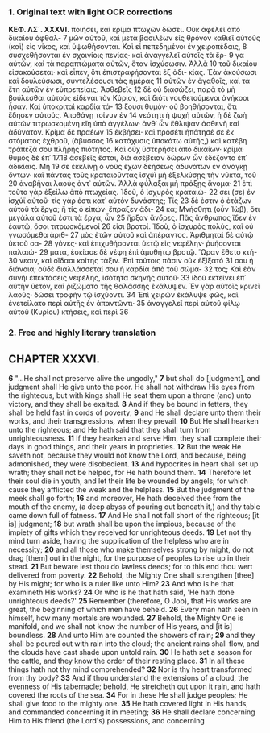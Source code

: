 ### 1. Original text with light OCR corrections

**ΚΕΦ. ΛΣ´. XXXVI.**
ποιήσει, καὶ κρίμα πτωχῶν δώσει. Οὐκ ἀφελεῖ ἀπὸ δικαίου ὀφθαλ-  7
μῶν αὐτοῦ, καὶ μετὰ βασιλέων εἰς θρόνον καθιεῖ αὐτοὺς (καὶ)
εἰς νίκος, καὶ ὑψωθήσονται. Καὶ εἰ πεπεδημένοι ἐν χειροπέδαις,  8
συσχεθήσονται ἐν σχοινίοις πενίας· καὶ ἀναγγελεῖ αὐτοῖς τὰ ἔρ-  9
γα αὐτῶν, καὶ τὰ παραπτώματα αὐτῶν, ὅταν ἰσχύσωσιν. Ἀλλὰ  10
τοῦ δικαίου εἰσακούσεται· καὶ εἶπεν, ὅτι ἐπιστραφήσονται ἐξ ἀδι-
κίας. Ἐὰν ἀκούσωσι καὶ δουλεύσωσι, συντελέσουσι τὰς ἡμέρας  11
αὐτῶν ἐν ἀγαθοῖς, καὶ τὰ ἔτη αὐτῶν ἐν εὐπρεπείαις. Ἀσθεβεῖς  12
δὲ οὐ διασώζει, παρὰ τὸ μὴ βούλεσθαι αὐτοὺς εἰδέναι τὸν Κύριον,
καὶ διότι νουθετούμενοι ἀνήκοοι ἦσαν. Καὶ ὑποκριταὶ καρδίᾳ τά-  13
ξουσι θυμόν· οὐ βοηθήσονται, ὅτι ἔδησεν αὐτούς. Ἀποθάνῃ τοίνυν ἐν  14
νεότητι ἡ ψυχὴ αὐτῶν, ἡ δὲ ζωὴ αὐτῶν τιτρωσκομένη εἴη ὑπὸ
ἀγγέλων· ἀνθ᾿ ὧν ἔθλιψαν ἀσθενῆ καὶ ἀδύνατον. Κρίμα δὲ πραέων  15
ἐκβήσει· καὶ προσέτι ἠπάτησέ σε ἐκ στόματος ἐχθροῦ, (ἄβυσσος  16
κατάχυσις ὑποκάτω αὐτῆς,) καὶ κατέβη τράπεζά σου πλήρης
πιότητος. Καὶ οὐχ ὑστερήσει ἀπὸ δικαίων· κρίμα· θυμὸς δὲ ἐπ᾿ 17.18
ἀσεβεῖς ἔσται, διὰ ἀσέβειαν δώρων ὧν ἐδέζοντο ἐπ᾿ ἀδικίαις. Μὴ  19
σε ἐκκλίνῃ ὁ νοῦς ἔχων δεήσεως ἀδυνάτων ἐν ἀνάγκῃ ὄντων· καὶ
πάντας τοὺς κραταιοῦντας ἰσχύϊ μὴ ἐξελκύσῃς τὴν νύκτα, τοῦ  20
ἀναβῆναι λαοὺς ἀντ᾿ αὐτῶν. Ἀλλὰ φύλαξαι μὴ πράξῃς ἄνομα·  21
ἐπὶ τοῦτο γὰρ ἐξείλω ἀπὸ πτωχείας. Ἰδοὺ, ὁ ἰσχυρὸς κραταιώ-  22
σει (σε) ἐν ἰσχύϊ αὐτοῦ· τίς γάρ ἐστι κατ᾿ αὐτὸν δυνάστης; Τίς  23
δὲ ἐστιν ὁ ἐτάζων αὐτοῦ τὰ ἔργα; ἢ τίς ὁ εἰπών· ἔπραξεν ἀδι-  24
κα; Μνήσθητι (οὖν Ἰὼβ), ὅτι μεγάλα αὐτοῦ ἐστι τὰ ἔργα, ὧν  25
ἤρξαν ἄνδρες. Πᾶς ἄνθρωπος ἴδεν ἐν ἑαυτῷ, ὅσοι τιτρωσκόμενοί  26
εἰσι βροτοί. Ἰδοὺ, ὁ ἰσχυρὸς πολὺς, καὶ οὐ γνωσόμεθα ἀριθ-  27
μὸς ἐτῶν αὐτοῦ καὶ ἀπέραντος. Ἀριθμηταὶ δὲ αὐτῷ ὑετοῦ σα-  28
γόνες· καὶ ἐπιχυθήσονται ὑετῷ εἰς νεφέλην· ῥυήσονται παλαιώ-  29
ματα, ἐσκίασε δὲ νέφη ἐπὶ ἀμυθήτῳ βροτῷ. Ὥραν ἔθετο κτή-  30
νεσιν, καὶ οἴδασι κοίτης τάξιν. Ἐπὶ τούτοις πᾶσιν οὐκ ἐξίξατό  31
σου ἡ διάνοια; οὐδὲ διαλλάσσεταί σου ἡ καρδία ἀπὸ τοῦ σώμα-  32
τος; Καὶ ἐὰν συνῆι ἐπεκτάσεις νεφέλης, ἰσότητα σκηνῆς αὐτοῦ·  33
ἰδοὺ ἐκτείνει ἐπ᾿ αὐτὴν ὑετὸν, καὶ ῥιζώματα τῆς θαλάσσης ἐκάλυψεν.
Ἐν γὰρ αὐτοῖς κρινεῖ λαούς· δώσει τροφὴν τῷ ἰσχύοντι. 34
Ἐπὶ χειρῶν ἐκάλυψε φῶς, καὶ ἐνετείλατο περὶ αὐτῆς ἐν ἀπαντῶντι· 35
ἀναγγελεῖ περὶ αὐτοῦ φίλῳ αὐτοῦ (Κυρίου) κτήσεις, καὶ περὶ 36

### 2. Free and highly literary translation

## CHAPTER XXXVI.

**6** "...He shall not preserve alive the ungodly,"
**7** but shall do [judgment], and judgment shall He give unto the poor. He shall not withdraw His eyes from the righteous, but with kings shall He seat them upon a throne (and) unto victory, and they shall be exalted.
**8** And if they be bound in fetters, they shall be held fast in cords of poverty;
**9** and He shall declare unto them their works, and their transgressions, when they prevail.
**10** But He shall hearken unto the righteous; and He hath said that they shall turn from unrighteousness.
**11** If they hearken and serve Him, they shall complete their days in good things, and their years in proprieties.
**12** But the weak He saveth not, because they would not know the Lord, and because, being admonished, they were disobedient.
**13** And hypocrites in heart shall set up wrath; they shall not be helped, for He hath bound them.
**14** Therefore let their soul die in youth, and let their life be wounded by angels; for which cause they afflicted the weak and the helpless.
**15** But the judgment of the meek shall go forth;
**16** and moreover, He hath deceived thee from the mouth of the enemy, (a deep abyss of pouring out beneath it,) and thy table came down full of fatness.
**17** And He shall not fall short of the righteous; [it is] judgment;
**18** but wrath shall be upon the impious, because of the impiety of gifts which they received for unrighteous deeds.
**19** Let not thy mind turn aside, having the supplication of the helpless who are in necessity;
**20** and all those who make themselves strong by might, do not drag [them] out in the night, for the purpose of peoples to rise up in their stead.
**21** But beware lest thou do lawless deeds; for to this end thou wert delivered from poverty.
**22** Behold, the Mighty One shall strengthen [thee] by His might; for who is a ruler like unto Him?
**23** And who is he that examineth His works?
**24** Or who is he that hath said, 'He hath done unrighteous deeds?'
**25** Remember (therefore, O Job), that His works are great, the beginning of which men have beheld.
**26** Every man hath seen in himself, how many mortals are wounded.
**27** Behold, the Mighty One is manifold, and we shall not know the number of His years, and [it is] boundless.
**28** And unto Him are counted the showers of rain;
**29** and they shall be poured out with rain into the cloud; the ancient rains shall flow, and the clouds have cast shade upon untold rain.
**30** He hath set a season for the cattle, and they know the order of their resting place.
**31** In all these things hath not thy mind comprehended?
**32** Nor is thy heart transformed from thy body?
**33** And if thou understand the extensions of a cloud, the evenness of His tabernacle; behold, He stretcheth out upon it rain, and hath covered the roots of the sea.
**34** For in these He shall judge peoples; He shall give food to the mighty one.
**35** He hath covered light in His hands, and commanded concerning it in meeting;
**36** He shall declare concerning Him to His friend (the Lord's) possessions, and concerning